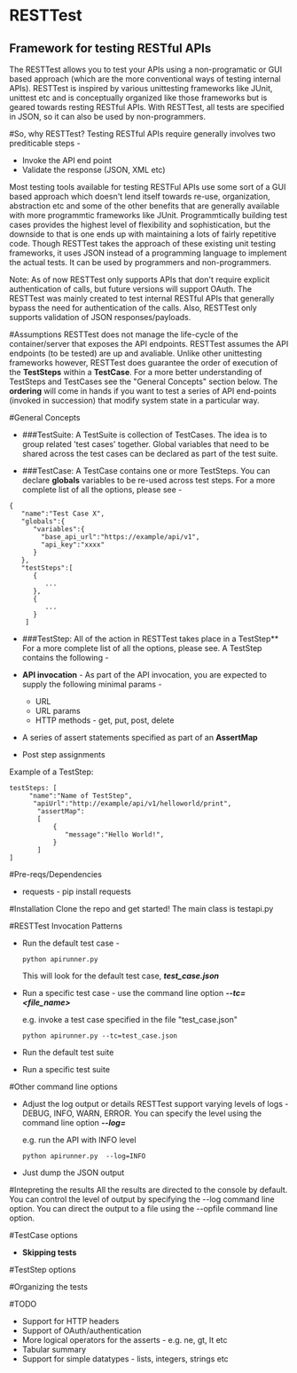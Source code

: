 RESTTest
========
Framework for testing RESTful APIs
----------------------------------
The RESTTest allows you to test your APIs using a non-programatic or GUI based approach (which are the more conventional ways of testing internal APIs). RESTTest is inspired by various unittesting frameworks like JUnit, unittest etc and is conceptually organized like those frameworks but is geared towards resting RESTful APIs. With RESTTest, all tests are specified in JSON, so it can also be used by non-programmers.

#So, why RESTTest?
Testing RESTful APIs require generally involves two prediticable steps -

- Invoke the API end point
- Validate the response (JSON, XML etc)

Most testing tools available for testing RESTFul APIs use some sort of a GUI based approach which doesn't lend itself towards re-use, organization, abstraction etc and some of the other benefits that are generally available with more programmtic frameworks like JUnit. Programmtically building test cases provides the highest level of flexibility and sophistication, but the downside to that is one ends up with maintaining a lots of fairly repetitive code. Though RESTTest takes the approach of these existing unit testing frameworks, it uses JSON instead of a programming language to implement the actual tests. It can be used by programmers and non-programmers.


Note: As of now RESTTest only supports APIs that don't require explicit authentication of calls, but future versions will support OAuth. The RESTTest was mainly created to test internal RESTful APIs that generally bypass the need for authentication of the calls. Also, RESTTest only supports validation of JSON responses/payloads.


#Assumptions
RESTTest does not manage the life-cycle of the container/server that exposes the API endpoints. RESTTest assumes the API endpoints (to be tested) are up and avaliable. Unlike other unittesting frameworks however, RESTTest does guarantee the order of execution of the **TestSteps** within a **TestCase**. For a more better understanding of TestSteps and TestCases see the "General Concepts" section below. The **ordering** will come in hands if you want to test a series of API end-points (invoked in succession) that modify system state in a particular way.


#General Concepts
* ###TestSuite:
 A TestSuite is collection of TestCases. The idea is to group related 'test cases' together. Global variables that need to be shared across the test cases can be declared as part of the test suite.


* ###TestCase:
 A TestCase contains one or more TestSteps. You can declare **globals** variables to be re-used across test steps. For a more complete list of all the options, please see -


```
{
   "name":"Test Case X",
   "globals":{
      "variables":{
        "base_api_url":"https://example/api/v1",
        "api_key":"xxxx"
      }
   },
   "testSteps":[
      {
         ...
      },
      {
         ...
      }
    ]
 ```

* ###TestStep:
  All of the action in RESTTest takes place in a TestStep**
For a more complete list of all the options, please see.
A TestStep contains the following -

- **API invocation** - As part of the API invocation, you are expected to supply the following minimal params -
  - URL
  - URL params
  - HTTP methods - get, put, post, delete

- A series of assert statements specified as part of an **AssertMap**
- Post step assignments

Example of a TestStep:

  ```
  testSteps: [
       "name":"Name of TestStep",
  		"apiUrl":"http://example/api/v1/helloworld/print",
         "assertMap":
         [
             {
                "message":"Hello World!",
             }
         ]
  ]
  ```

#Pre-reqs/Dependencies
* requests - pip install requests

#Installation
Clone the repo and get started!
The main class is testapi.py

#RESTTest Invocation Patterns
- Run the default test case -

  ```python apirunner.py```

  This will look for the default test case, ***test_case.json***
- Run a specific test case - use the command line option ***--tc=<file_name>***

  e.g. invoke a test case specified in the file "test_case.json"

  ```python apirunner.py --tc=test_case.json```

- Run the default test suite
- Run a specific test suite

#Other command line options
- Adjust the log output or details
  RESTTest support varying levels of logs - DEBUG, INFO, WARN, ERROR. You can
  specify the level using the command line option ***--log=<LEVEL>***

  e.g. run the API with INFO level

  ```python apirunner.py  --log=INFO```

- Just dump the JSON output

#Intepreting the results
All the results are directed to the console by default. You can control the level of output by specifying the --log command line option. You can direct the output to a file using the --opfile command line option.

#TestCase options
- **Skipping tests**

#TestStep options

#Organizing the tests

#TODO
- Support for HTTP headers
- Support of OAuth/authentication
- More logical operators for the asserts - e.g. ne, gt, lt etc
- Tabular summary
- Support for simple datatypes - lists, integers, strings etc


